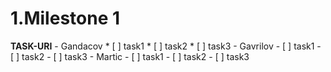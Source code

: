 # 1.**Milestone 1**  
   **TASK-URI**
    - Gandacov
      * [ ] task1
      * [ ] task2
      * [ ] task3
    - Gavrilov
      - [ ] task1
      - [ ] task2
      - [ ] task3
    - Martic
      - [ ] task1
      - [ ] task2
      - [ ] task3
  
